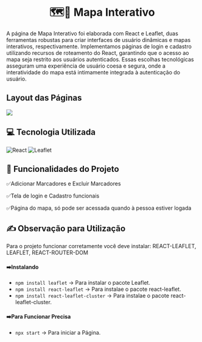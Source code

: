 <h1 align="center">🗺️📍 Mapa Interativo</h1>
<p>A página de Mapa Interativo foi elaborada com React e Leaflet, duas ferramentas robustas para criar interfaces de usuário dinâmicas e mapas interativos, respectivamente. Implementamos páginas de login e cadastro utilizando recursos de roteamento do React, garantindo que o acesso ao mapa seja restrito aos usuários autenticados. Essas escolhas tecnológicas asseguram uma experiência de usuário coesa e segura, onde a interatividade do mapa está intimamente integrada à autenticação do usuário.</p>

<h2>Layout das Páginas</h2>

<img src= https://github.com/EduardaAAmaral/Mapa-interativo_eduarda-amaral/assets/100651298/045166b3-feab-4374-a4ce-58315b6c7b12 >

<h2 align="letf">💻 Tecnologia Utilizada</h2>

![React](https://img.shields.io/badge/React-20232A?style=for-the-badge&logo=react&logoColor=61DAFB)
![Leaflet](https://img.shields.io/badge/Leaflet-47A141?style=for-the-badge&logo=Leaflet&logoColor=white)


<h2 align="letf">🦾 Funcionalidades do Projeto </h2>

<p>✅Adicionar Marcadores e Excluir Marcadores</p>
<p>✅Tela de login e Cadastro funcionais</p>
<p>✅Página do mapa, só pode ser acessada quando à pessoa estiver logada</p>


<h2 align="letf">✍️ Observação para Utilização </h2>

Para o projeto funcionar corretamente você deve instalar:  REACT-LEAFLET, LEAFLET, REACT-ROUTER-DOM

<h4>➡️Instalando</h4>

* `npm install leaflet` -> Para instalar o pacote Leaflet.
* `npm install react-leaflet` -> Para instalae o pacote react-leaflet.
* `npm install react-leaflet-cluster` -> Para instalae o pacote react-leaflet-cluster.

<h4>➡️Para Funcionar Precisa</h4>

* `npx start` -> Para iniciar a Página.











